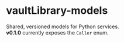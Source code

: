 # vaultLibrary-models

Shared, versioned models for Python services.  
**v0.1.0** currently exposes the `Caller` enum.
